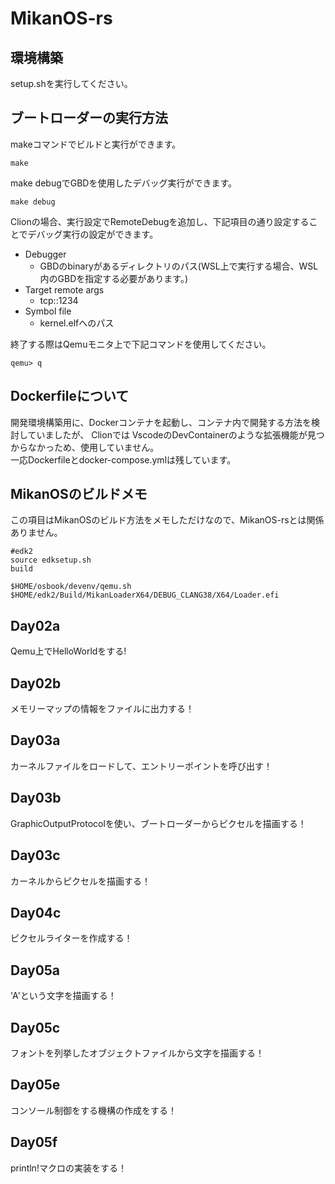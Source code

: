 # MikanOS-rs

## 環境構築

setup.shを実行してください。

## ブートローダーの実行方法

makeコマンドでビルドと実行ができます。
```shell
make
```

make debugでGBDを使用したデバッグ実行ができます。
```shell
make debug
```
Clionの場合、実行設定でRemoteDebugを追加し、下記項目の通り設定することでデバッグ実行の設定ができます。
- Debugger
  - GBDのbinaryがあるディレクトリのパス(WSL上で実行する場合、WSL内のGBDを指定する必要があります。)
- Target remote args
  - tcp::1234
- Symbol file
  - kernel.elfへのパス

終了する際はQemuモニタ上で下記コマンドを使用してください。
```qemu
qemu> q
```

## Dockerfileについて

開発環境構築用に、Dockerコンテナを起動し、コンテナ内で開発する方法を検討していましたが、
Clionでは VscodeのDevContainerのような拡張機能が見つからなかっため、使用していません。  
一応Dockerfileとdocker-compose.ymlは残しています。

## MikanOSのビルドメモ

この項目はMikanOSのビルド方法をメモしただけなので、MikanOS-rsとは関係ありません。

```shell
#edk2
source edksetup.sh
build

$HOME/osbook/devenv/qemu.sh $HOME/edk2/Build/MikanLoaderX64/DEBUG_CLANG38/X64/Loader.efi
```

## Day02a

Qemu上でHelloWorldをする!

## Day02b

メモリーマップの情報をファイルに出力する！

## Day03a

カーネルファイルをロードして、エントリーポイントを呼び出す！

## Day03b

GraphicOutputProtocolを使い、ブートローダーからピクセルを描画する！

## Day03c

カーネルからピクセルを描画する！

## Day04c

ピクセルライターを作成する！

## Day05a

'A'という文字を描画する！

## Day05c

フォントを列挙したオブジェクトファイルから文字を描画する！

## Day05e

コンソール制御をする機構の作成をする！


## Day05f

println!マクロの実装をする！

